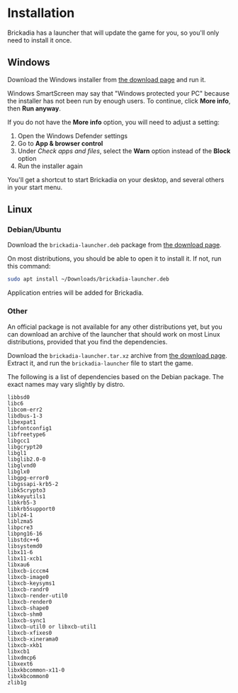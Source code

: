 # Installation

Brickadia has a launcher that will update the game for you, so you'll only need to install it once.

## Windows

Download the Windows installer from [the download page] and run it.

Windows SmartScreen may say that "Windows protected your PC" because the installer has not been run by enough users. To continue, click **More info**, then **Run anyway**.

If you do not have the **More info** option, you will need to adjust a setting:

1. Open the Windows Defender settings
2. Go to **App & browser control**
3. Under *Check apps and files*, select the **Warn** option instead of the **Block** option
4. Run the installer again

You'll get a shortcut to start Brickadia on your desktop, and several others in your start menu.

## Linux

### Debian/Ubuntu

Download the `brickadia-launcher.deb` package from [the download page].

On most distributions, you should be able to open it to install it. If not, run this command:

```bash
sudo apt install ~/Downloads/brickadia-launcher.deb
```

Application entries will be added for Brickadia.

### Other

An official package is not available for any other distributions yet, but you can download an archive of the launcher that should work on most Linux distributions, provided that you find the dependencies.

Download the `brickadia-launcher.tar.xz` archive from [the download page]. Extract it, and run the `brickadia-launcher` file to start the game.

[the download page]: https://brickadia.com/download

The following is a list of dependencies based on the Debian package. The exact names may vary slightly by distro.
```
libbsd0
libc6
libcom-err2
libdbus-1-3
libexpat1
libfontconfig1
libfreetype6
libgcc1
libgcrypt20
libgl1
libglib2.0-0
libglvnd0
libglx0
libgpg-error0
libgssapi-krb5-2
libk5crypto3
libkeyutils1
libkrb5-3
libkrb5support0
liblz4-1
liblzma5
libpcre3
libpng16-16
libstdc++6
libsystemd0
libx11-6
libx11-xcb1
libxau6
libxcb-icccm4
libxcb-image0
libxcb-keysyms1
libxcb-randr0
libxcb-render-util0
libxcb-render0
libxcb-shape0
libxcb-shm0
libxcb-sync1
libxcb-util0 or libxcb-util1
libxcb-xfixes0
libxcb-xinerama0
libxcb-xkb1
libxcb1
libxdmcp6
libxext6
libxkbcommon-x11-0
libxkbcommon0
zlib1g
```